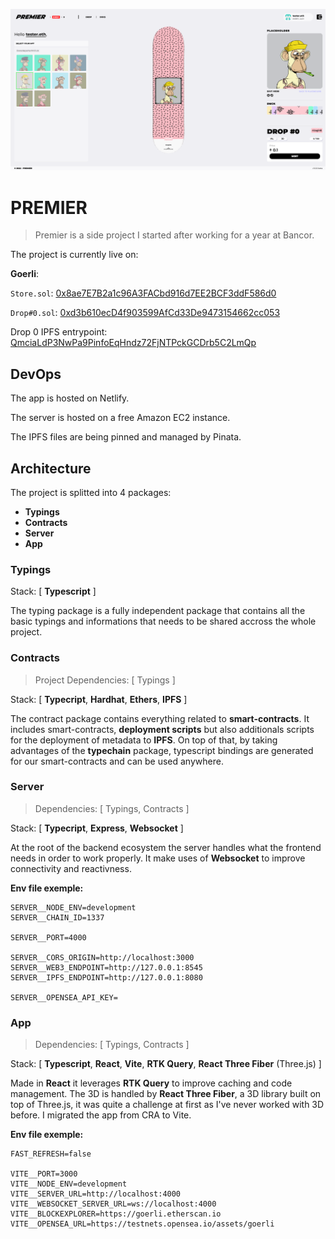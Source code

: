 ![Image Demo](resources/image-demo.png)

# PREMIER

> Premier is a side project I started after working for a year at Bancor.

The project is currently live on:

**Goerli**:

`Store.sol`: [0x8ae7E7B2a1c96A3FACbd916d7EE2BCF3ddF586d0](https://goerli.etherscan.io/address/0x8ae7e7b2a1c96a3facbd916d7ee2bcf3ddf586d0)

`Drop#0.sol`: [0xd3b610ecD4f903599AfCd33De9473154662cc053](https://goerli.etherscan.io/address/0xd3b610ecD4f903599AfCd33De9473154662cc053)

Drop 0 IPFS entrypoint: [QmciaLdP3NwPa9PinfoEqHndz72FjNTPckGCDrb5C2LmQp](https://ipfs.io/ipfs/QmciaLdP3NwPa9PinfoEqHndz72FjNTPckGCDrb5C2LmQp)

## DevOps

The app is hosted on Netlify.

The server is hosted on a free Amazon EC2 instance.

The IPFS files are being pinned and managed by Pinata.

## Architecture

The project is splitted into 4 packages:

- **Typings**
- **Contracts**
- **Server**
- **App**

### Typings

Stack: [ **Typescript** ]

The typing package is a fully independent package that contains all the basic typings and informations that needs to be shared accross the whole project.

### Contracts

> Project Dependencies: [ Typings ]

Stack: [ **Typecript**, **Hardhat**, **Ethers**, **IPFS** ]

The contract package contains everything related to **smart-contracts**. It includes smart-contracts, **deployment scripts** but also additionals scripts for the deployment of metadata to **IPFS**. On top of that, by taking advantages of the **typechain** package, typescript bindings are generated for our smart-contracts and can be used anywhere.

### Server

> Dependencies: [ Typings, Contracts ]

Stack: [ **Typecript**, **Express**, **Websocket** ]

At the root of the backend ecosystem the server handles what the frontend needs in order to work properly. It make uses of **Websocket** to improve connectivity and reactivness.

**Env file exemple:**

```
SERVER__NODE_ENV=development
SERVER__CHAIN_ID=1337

SERVER__PORT=4000

SERVER__CORS_ORIGIN=http://localhost:3000
SERVER__WEB3_ENDPOINT=http://127.0.0.1:8545
SERVER__IPFS_ENDPOINT=http://127.0.0.1:8080

SERVER__OPENSEA_API_KEY=
```

### App

> Dependencies: [ Typings, Contracts ]

Stack: [ **Typescript**, **React**, **Vite**, **RTK Query**, **React Three Fiber** (Three.js) ]

Made in **React** it leverages **RTK Query** to improve caching and code management. The 3D is handled by **React Three Fiber**, a 3D library built on top of Three.js, it was quite a challenge at first as I've never worked with 3D before. I migrated the app from CRA to Vite.

**Env file exemple:**

```
FAST_REFRESH=false

VITE__PORT=3000
VITE__NODE_ENV=development
VITE__SERVER_URL=http://localhost:4000
VITE__WEBSOCKET_SERVER_URL=ws://localhost:4000
VITE__BLOCKEXPLORER=https://goerli.etherscan.io
VITE__OPENSEA_URL=https://testnets.opensea.io/assets/goerli
```
